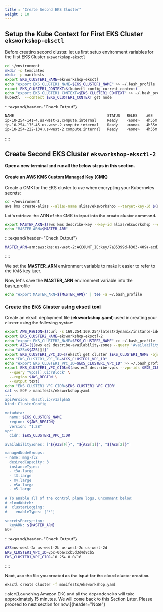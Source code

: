 ```yaml
---
title : "Create Second EKS Cluster"
weight : 10
---
```


## Setup the Kube Context for First EKS Cluster `eksworkshop-eksctl`

Before creating second cluster, let us first setup environment variables for the first EKS Cluster `eksworkshop-eksctl`

```bash
cd ~/environment
mkdir -p templates
mkdir -p manifests
export EKS_CLUSTER1_NAME=eksworkshop-eksctl
echo "export EKS_CLUSTER1_NAME=$EKS_CLUSTER1_NAME" >> ~/.bash_profile
export EKS_CLUSTER1_CONTEXT=$(kubectl config current-context)
echo "export EKS_CLUSTER1_CONTEXT=$EKS_CLUSTER1_CONTEXT" >> ~/.bash_profile
kubectl  --context $EKS_CLUSTER1_CONTEXT get node
```
::::expand{header="Check Output"}
```bash
NAME                                           STATUS   ROLES    AGE     VERSION
ip-10-254-141-4.us-west-2.compute.internal     Ready    <none>   4h55m   v1.28.1-eks-43840fb
ip-10-254-175-45.us-west-2.compute.internal    Ready    <none>   4h55m   v1.28.1-eks-43840fb
ip-10-254-222-134.us-west-2.compute.internal   Ready    <none>   4h55m   v1.28.1-eks-43840fb
```
::::


## Create Second EKS Cluster `eksworkshop-eksctl-2`

**Open a new terminal and run all the below steps in this section.**

#### Create an AWS KMS Custom Managed Key (CMK) 

Create a CMK for the EKS cluster to use when encrypting your Kubernetes secrets:

```bash
cd ~/environment
aws kms create-alias --alias-name alias/eksworkshop --target-key-id $(aws kms create-key --query KeyMetadata.Arn --output text)
```

Let's retrieve the ARN of the CMK to input into the create cluster command.

```bash
export MASTER_ARN=$(aws kms describe-key --key-id alias/eksworkshop --query KeyMetadata.Arn --output text)
echo "MASTER_ARN=$MASTER_ARN"
```
::::expand{header="Check Output"}
```bash
MASTER_ARN=arn:aws:kms:us-west-2:ACCOUNT_ID:key/7a05399d-b303-409a-acd3-5f1dafa5ff82
```
::::

We set the **MASTER_ARN** environment variable to make it easier to refer to the KMS key later.

Now, let's save the **MASTER_ARN** environment variable into the bash_profile

```bash
echo "export MASTER_ARN=${MASTER_ARN}" | tee -a ~/.bash_profile
```

### Create the EKS Cluster using eksctl tool

Create an eksctl deployment file (**eksworkshop.yaml**) used in creating your cluster using the following syntax:

```bash
export AWS_REGION=$(curl -s 169.254.169.254/latest/dynamic/instance-identity/document | jq -r '.region')
export EKS_CLUSTER2_NAME=eksworkshop-eksctl-2
echo "export EKS_CLUSTER2_NAME=$EKS_CLUSTER2_NAME" >> ~/.bash_profile
export AZS=($(aws ec2 describe-availability-zones --query 'AvailabilityZones[].ZoneName' --output text --region $AWS_REGION))
echo "AZS=${AZS[@]}"
export EKS_CLUSTER1_VPC_ID=$(eksctl get cluster $EKS_CLUSTER1_NAME -ojson | jq -r '.[0]["ResourcesVpcConfig"]["VpcId"]')
echo "EKS_CLUSTER1_VPC_ID=$EKS_CLUSTER1_VPC_ID"
echo "export EKS_CLUSTER1_VPC_ID=$EKS_CLUSTER1_VPC_ID" >> ~/.bash_profile
export EKS_CLUSTER1_VPC_CIDR=$(aws ec2 describe-vpcs --vpc-ids $EKS_CLUSTER1_VPC_ID \
  --query "Vpcs[].CidrBlock" \
  --region $AWS_REGION \
  --output text)
echo "EKS_CLUSTER1_VPC_CIDR=$EKS_CLUSTER1_VPC_CIDR"
cat << EOF > manifests/eksworkshop.yaml
---
apiVersion: eksctl.io/v1alpha5
kind: ClusterConfig

metadata:
  name: $EKS_CLUSTER2_NAME
  region: ${AWS_REGION}
  version: "1.28"
vpc:
  cidr: $EKS_CLUSTER1_VPC_CIDR

availabilityZones: ["${AZS[0]}", "${AZS[1]}", "${AZS[2]}"]

managedNodeGroups:
- name: mng-al2
  desiredCapacity: 3
  instanceTypes:
  - t3a.large
  - t3.large
  - m4.large
  - m5a.large
  - m5.large
  
# To enable all of the control plane logs, uncomment below:
# cloudWatch:
#  clusterLogging:
#    enableTypes: ["*"]

secretsEncryption:
  keyARN: ${MASTER_ARN}
EOF
```

::::expand{header="Check Output"}
```bash
AZS=us-west-2a us-west-2b us-west-2c us-west-2d
EKS_CLUSTER1_VPC_ID=vpc-0bacccb5d3d4d9cb5
EKS_CLUSTER1_VPC_CIDR=10.254.0.0/16
```
::::

Next, use the file you created as the input for the eksctl cluster creation.


```bash
eksctl create cluster -f manifests/eksworkshop.yaml
```

::alert[Launching Amazon EKS and all the dependencies will take approximately 15 minutes. We will come back to this Section Later. Please proceed to next section for now.]{header="Note"}

